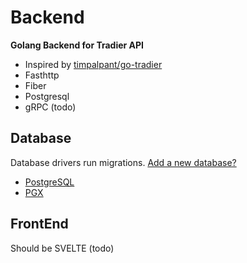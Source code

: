 # Backend

**Golang Backend for Tradier API**

- Inspired by [timpalpant/go-tradier](https://github.com/timpalpant/go-tradier)
- Fasthttp
- Fiber
- Postgresql
- gRPC (todo)

## Database

Database drivers run migrations. [Add a new database?](database/driver.go)

- [PostgreSQL](database/postgres)
- [PGX](database/pgx)

## FrontEnd

Should be SVELTE (todo)
